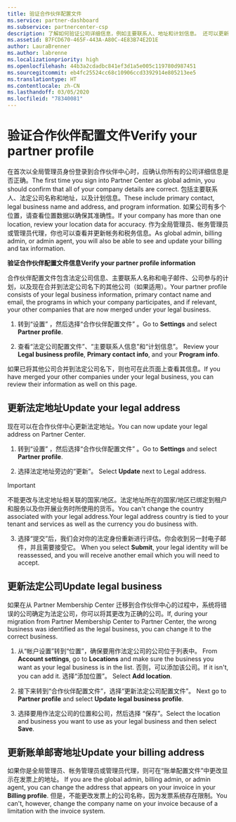 ```yaml
---
title: 验证合作伙伴配置文件
ms.service: partner-dashboard
ms.subservice: partnercenter-csp
description: 了解如何验证公司详细信息，例如主要联系人、地址和计划信息。 还可以更新法律和帐单地址。
ms.assetid: B7FCD670-465F-443A-A80C-4E83B74E2D1E
author: LauraBrenner
ms.author: labrenne
ms.localizationpriority: high
ms.openlocfilehash: 44b3a2cdadbc841ef3d1a5e005c119780d987451
ms.sourcegitcommit: eb4fc25524cc68c10906ccd3392914e805213ee5
ms.translationtype: HT
ms.contentlocale: zh-CN
ms.lasthandoff: 03/05/2020
ms.locfileid: "78340081"
---
```

# <a name="verify-your-partner-profile"></a><span data-ttu-id="2e87d-104">验证合作伙伴配置文件</span><span class="sxs-lookup"><span data-stu-id="2e87d-104">Verify your partner profile</span></span>

<span data-ttu-id="2e87d-105">在首次以全局管理员身份登录到合作伙伴中心时，应确认你所有的公司详细信息是否正确。</span><span class="sxs-lookup"><span data-stu-id="2e87d-105">The first time you sign into Partner Center as global admin, you should confirm that all of your company details are correct.</span></span> <span data-ttu-id="2e87d-106">包括主要联系人、法定公司名称和地址，以及计划信息。</span><span class="sxs-lookup"><span data-stu-id="2e87d-106">These include primary contact, legal business name and address, and program information.</span></span> <span data-ttu-id="2e87d-107">如果公司有多个位置，请查看位置数据以确保其准确性。</span><span class="sxs-lookup"><span data-stu-id="2e87d-107">If your company has more than one location, review your location data for accuracy.</span></span> <span data-ttu-id="2e87d-108">作为全局管理员、帐务管理员或管理员代理，你也可以查看并更新帐务和税务信息。</span><span class="sxs-lookup"><span data-stu-id="2e87d-108">As global admin, billing admin, or admin agent, you will also be able to see and update your billing and tax information.</span></span> 

<span data-ttu-id="2e87d-109">**验证合作伙伴配置文件信息**</span><span class="sxs-lookup"><span data-stu-id="2e87d-109">**Verify your partner profile information**</span></span>

<span data-ttu-id="2e87d-110">合作伙伴配置文件包含法定公司信息、主要联系人名称和电子邮件、公司参与的计划，以及现在合并到法定公司名下的其他公司（如果适用）。</span><span class="sxs-lookup"><span data-stu-id="2e87d-110">Your partner profile consists of your legal business information, primary contact name and email, the programs in which your company participates, and if relevant, your other companies that are now merged under your legal business.</span></span>

1.  <span data-ttu-id="2e87d-111">转到“设置”  ，然后选择“合作伙伴配置文件”  。</span><span class="sxs-lookup"><span data-stu-id="2e87d-111">Go to **Settings** and select **Partner profile**.</span></span>

2.  <span data-ttu-id="2e87d-112">查看“法定公司配置文件”、“主要联系人信息”和“计划信息”。   </span><span class="sxs-lookup"><span data-stu-id="2e87d-112">Review your **Legal business profile**, **Primary contact info**, and your **Program info**.</span></span>

<span data-ttu-id="2e87d-113">如果已将其他公司合并到法定公司名下，则也可在此页面上查看其信息。</span><span class="sxs-lookup"><span data-stu-id="2e87d-113">If you have merged your other companies under your legal business, you can review their information as well on this page.</span></span>

## <a name="update-your-legal-address"></a><span data-ttu-id="2e87d-114">更新法定地址</span><span class="sxs-lookup"><span data-stu-id="2e87d-114">Update your legal address</span></span>

<span data-ttu-id="2e87d-115">现在可以在合作伙伴中心更新法定地址。</span><span class="sxs-lookup"><span data-stu-id="2e87d-115">You can now update your legal address on Partner Center.</span></span>

1. <span data-ttu-id="2e87d-116">转到“设置”  ，然后选择“合作伙伴配置文件”  。</span><span class="sxs-lookup"><span data-stu-id="2e87d-116">Go to **Settings** and select **Partner profile**.</span></span> 

2. <span data-ttu-id="2e87d-117">选择法定地址旁边的“更新”。 </span><span class="sxs-lookup"><span data-stu-id="2e87d-117">Select **Update** next to Legal address.</span></span> 

>[!Important]
><span data-ttu-id="2e87d-118">不能更改与法定地址相关联的国家/地区。法定地址所在的国家/地区已绑定到租户和服务以及你开展业务时所使用的货币。</span><span class="sxs-lookup"><span data-stu-id="2e87d-118">You can't change the country associated with your legal address.Your legal address country is tied to your tenant and services as well as the currency you do business with.</span></span> 

3. <span data-ttu-id="2e87d-119">选择“提交”后，我们会对你的法定身份重新进行评估。你会收到另一封电子邮件，并且需要接受它。 </span><span class="sxs-lookup"><span data-stu-id="2e87d-119">When you select **Submit**, your legal identity will be reassessed, and you will receive another email which you will need to accept.</span></span>

## <a name="update-legal-business"></a><span data-ttu-id="2e87d-120">更新法定公司</span><span class="sxs-lookup"><span data-stu-id="2e87d-120">Update legal business</span></span>

<span data-ttu-id="2e87d-121">如果在从 Partner Membership Center 迁移到合作伙伴中心的过程中，系统将错误的公司确定为法定公司，你可以将其更改为正确的公司。</span><span class="sxs-lookup"><span data-stu-id="2e87d-121">If, during your migration from Partner Membership Center to Partner Center, the wrong business was identified as the legal business, you can change it to the correct business.</span></span>

1. <span data-ttu-id="2e87d-122">从“帐户设置”转到“位置”，确保要用作法定公司的公司位于列表中。  </span><span class="sxs-lookup"><span data-stu-id="2e87d-122">From **Account settings**, go to **Locations** and make sure the business you want as your legal business is in the list.</span></span> <span data-ttu-id="2e87d-123">否则，可以添加该公司。</span><span class="sxs-lookup"><span data-stu-id="2e87d-123">If it isn't, you can add it.</span></span> <span data-ttu-id="2e87d-124">选择“添加位置”。 </span><span class="sxs-lookup"><span data-stu-id="2e87d-124">Select **Add location**.</span></span>

2.    <span data-ttu-id="2e87d-125">接下来转到“合作伙伴配置文件”，选择“更新法定公司配置文件”。  </span><span class="sxs-lookup"><span data-stu-id="2e87d-125">Next go to **Partner profile** and select **Update legal business profile**.</span></span>

3.    <span data-ttu-id="2e87d-126">选择要用作法定公司的位置和公司，然后选择  “保存”。</span><span class="sxs-lookup"><span data-stu-id="2e87d-126">Select the location and business you want to use as your legal business and then select **Save**.</span></span>

## <a name="update-your-billing-address"></a><span data-ttu-id="2e87d-127">更新账单邮寄地址</span><span class="sxs-lookup"><span data-stu-id="2e87d-127">Update your billing address</span></span>

<span data-ttu-id="2e87d-128">如果你是全局管理员、帐务管理员或管理员代理，则可在“账单配置文件”中更改显示在发票上的地址。 </span><span class="sxs-lookup"><span data-stu-id="2e87d-128">If you are the global admin, billing admin, or admin agent, you can change the address that appears on your invoice in your **Billing profile**.</span></span> <span data-ttu-id="2e87d-129">但是，不能更改发票上的公司名称，因为发票系统存在限制。</span><span class="sxs-lookup"><span data-stu-id="2e87d-129">You can't, however, change the company name on your invoice because of a limitation with the invoice system.</span></span>

 


